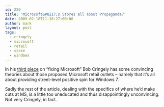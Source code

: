 ```yaml
---
id: 220
title: 'Microsoft&#8217;s Stores all about Propaganda?'
date: 2009-02-18T11:18:27+00:00
author: mark
layout: post
tags:
  - cringely
  - microsoft
  - retail
  - store
  - windows
---
```

In his [third piece](http://www.cringely.com/2009/02/the-bentonville-mafia/) <span>on &#8220;fixing Microsoft&#8221; Bob <span>Cringely</span> has some convincing theories about those proposed Microsoft retail outlets &#8211; namely that it&#8217;s all about providing street-level positive spin for Windows 7.</span>

<span>Sadly the rest of the article, dealing with the specifics of where he&#8217;d make cuts at MS, is a little too uneducated and thus disappointingly unconvincing. Not very Cringely, in fact.</span>